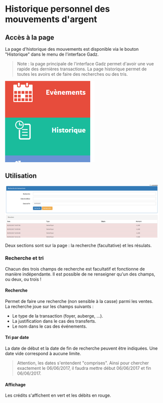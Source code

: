 # Historique personnel des mouvements d'argent

## Accès à la page

La page d'historique des mouvements est disponible via le bouton "Historique" dans le menu de l'interface Gadz.

> Note : la page principale de l'interface Gadz permet d'avoir une vue rapide des dernières transactions. La page historique permet de toutes les avoirs et de faire des recherches ou des tris.

![Bouton historique](./img/historique/button_history.png)

## Utilisation

![Overview de l'historique](./img/historique/welcome_history.png)

Deux sections sont sur la page : la recherche (facultative) et les résulats.

### Recherche et tri

Chacun des trois champs de recherche est facultatif et fonctionne de manière indépendante. Il est possible de ne renseigner qu'un des champs, ou deux, ou trois !

#### Recherche
Permet de faire une recherche (non sensible à la casse) parmi les ventes. La recherche joue sur les champs suivants :
  - Le type de la transaction (foyer, auberge, ...).
  - La justification dans le cas des transferts.
  - Le nom dans le cas des événements.

#### Tri par date
La date de début et la date de fin de recherche peuvent être indiquées. Une date vide correspond à aucune limite.

> Attention, les dates s'entendent "comprises". Ainsi pour chercher exactement le 06/06/2017, il faudra mettre début 06/06/2017 et fin 06/06/2017.

#### Affichage
Les crédits s'affichent en vert et les débits en rouge.
